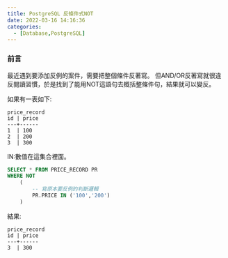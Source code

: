 ```yaml
---
title: PostgreSQL 反條件式NOT
date: 2022-03-16 14:16:36
categories:
  - [Database,PostgreSQL]
---
```

### 前言
最近遇到要添加反例的案件，需要把整個條件反著寫。
但AND/OR反著寫就很違反閱讀習慣，於是找到了能用NOT這語句去概括整條件句，結果就可以變反。

如果有一表如下:
```
price_record
id | price
---+------
1  | 100 
2  | 200
3  | 300
```

IN:數值在這集合裡面。
```sql
SELECT * FROM PRICE_RECORD PR 
WHERE NOT 
    (
        -- 寫原本要反例的判斷邏輯
        PR.PRICE IN ('100','200')
    ) 
```

結果:
```
price_record
id | price
---+------
3  | 300
```





